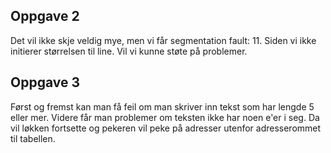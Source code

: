## Oppgave 2

Det vil ikke skje veldig mye, men vi får segmentation fault: 11.
Siden vi ikke initierer størrelsen til line. Vil vi kunne støte på problemer.

## Oppgave 3

Først og fremst kan man få feil om man skriver inn tekst som har lengde 5 eller
mer. Videre får man problemer om teksten ikke har noen e'er i seg. Da vil løkken
fortsette og pekeren vil peke på adresser utenfor adresserommet til tabellen.
